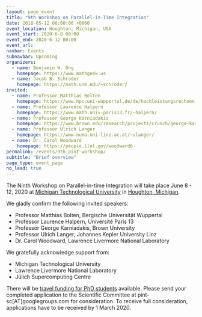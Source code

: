 ```yaml
---
layout: page_event
title: "9th Workshop on Parallel-in-Time Integration"
date: 2018-05-12 08:00:00 +0000
event_location: Houghton, Michigan, USA
event_start: 2020-6-8 00:00
event_end: 2020-6-12 00:00
event_url: 
navbar: Events
subnavbar: Upcoming
organizers:
  - name: Benjamin W. Ong
    homepage: https://www.mathgeek.us
  - name: Jacob B. Schroder
    homepage: https://math.unm.edu/~schroder/
invited:
  - name: Professor Matthias Bolten
    homepage: https://www.hpc.uni-wuppertal.de/de/hochleistungsrechnen-swt/mitarbeiter/prof-dr-matthias-bolten.html
  - name: Professor Laurence Halpern
    homepage: https://www.math.univ-paris13.fr/~halpern/
  - name: Professor George Karniadakis
    homepage: https://www.brown.edu/research/projects/crunch/george-karniadakis
  - name: Professor Ulrich Langer
    homepage: https://www.numa.uni-linz.ac.at/~ulanger/
  - name: Dr. Carol Woodward
    homepage: https://people.llnl.gov/woodward6
permalink: /events/9th-pint-workshop/
subtitle: "Brief overview"
page_type: event_page
no_lead: true
---
```


The Ninth Workshop on Parallel-in-time Integration will take place June 8 - 12, 2020 at [Michigan Technological University](https://www.mtu.edu/) in [Houghton, Michigan](https://www.google.com/maps/place/Houghton,+MI+49931/@37.0561046,-101.0129579,4.43z).

We gladly confirm the following invited speakers:
- Professor Matthias Bolten, Bergische Universit&auml;t Wuppertal  
- Professor Laurence Halpern, Universit&eacute; Paris 13
- Professor George Karniadakis, Brown University
- Professor Ulrich Langer, Johannes Kepler University Linz
- Dr. Carol Woodward, Lawrence Livermore National Laboratory

We gratefully acknowledge support from:
- Michigan Technological University
- Lawrence Livermore National Laboratory
- J&uuml;lich Supercomputing Centre

There will be [travel funding for PhD students](http://parallel-in-time.org/events/travel_grants.html) available. Please send your completed application to the Scientific Committee at pint-sc[AT]googlegroups.com for consideration. To receive full consideration, applications have to be received by 1 March 2020.

